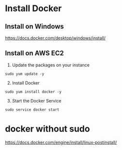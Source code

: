 # Install Docker

## Install on Windows
https://docs.docker.com/desktop/windows/install/

## Install on AWS EC2

1. Update the packages on your instance
```shell
sudo yum update -y
```

2. Install Docker
```shell
sudo yum install docker -y
```

3. Start the Docker Service
```shell
sudo service docker start
```

# docker without sudo
https://docs.docker.com/engine/install/linux-postinstall/